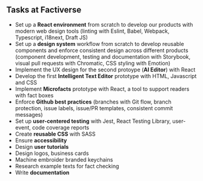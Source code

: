 ## Tasks at Factiverse
- Set up a **React environment** from scratch to develop our products with modern web design tools (linting with Eslint, Babel, Webpack, Typescript, i18next, Draft JS)
- Set up a **design system** workflow from scratch to develop reusable components and enforce consistent design across different products (component development, testing and documentation with Storybook, visual pull requests with Chromatic, CSS styling with Emotion) 
- Implement the UX design for the second protoype (**AI Editor**) with React
- Develop the first **Intelligent Text Editor** prototype with HTML, Javascript and CSS
- Implement **Microfacts** prototype with React, a tool to support readers with fact boxes
- Enforce **Github best practices** (branches with Git flow, branch protection, issue labels, issue/PR templates, consistent commit messages)
- Set up **user-centered testing** with Jest, React Testing Library, user-event, code coverage reports
- Create **reusable CSS** with SASS
- Ensure **accessibility**
- Design **user tutorials**
- Design logos, business cards
- Machine embroider branded keychains
- Research example texts for fact checking
- Write **documentation**
